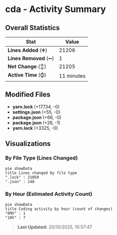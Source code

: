 # cda - Activity Summary 

## Overall Statistics

| Stat                   | Value                                                             |
| ---------------------- | ----------------------------------------------------------------- |
| **Lines Added** (➕)   | 21206                                          |
| **Lines Removed** (➖) | 1                                        |
| **Net Change** (↕)    | 21205                |
| **Active Time** (⌚)   | 11 minutes |


## Modified Files
- **yarn.lock** (+17734, -0)
- **settings.json** (+55, -0)
- **package.json** (+66, -0)
- **package.json** (+26, -1)
- **yarn.lock** (+3325, -0)

## Visualizations

### By File Type (Lines Changed)

```mermaid
pie showData
title Lines changed by file type
".lock" : 21059
".json" : 148
```

### By Hour (Estimated Activity Count)

```mermaid
pie showData
title Coding activity by hour (count of changes)
"09h" : 1
"10h" : 7
```


> **Last Updated:** 20/10/2025, 10:57:47